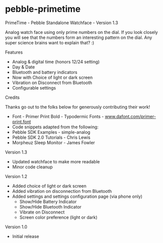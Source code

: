 pebble-primetime
====================

PrimeTime - Pebble Standalone Watchface - Version 1.3

Analog watch face using only prime numbers on the dial.  If you look closely you will see that the numbers form an interesting pattern on the dial.  Any super science brains want to explain that? :)

Features
- Analog & digital time (honors 12/24 setting)
- Day & Date
- Bluetooth and battery indicators
- Now with Choice of light or dark screen
- Vibration on Disconnect from Bluetooth
- Configurable settings

Credits

Thanks go out to the folks below for generously contributing their work!

- Font - Primer Print Bold - Typodermic Fonts - www.dafont.com/primer-print.font
- Code snippets adapted from the following:
- Pebble SDK Examples - simple-analog
- Pebble SDK 2.0 Tutorials - Chris Lewis
- Morpheuz Sleep Monitor - James Fowler

Version 1.3
- Updated watchface to make more readable
- Minor code cleanup

Version 1.2
- Added choice of light or dark screen
- Added vibration on disconnection from Bluetooth
- Added settings and settings configuration page (via phone only)
  - Show/Hide Battery Indicator
  - Show/Hide Bluetooth Indicator
  - Vibrate on Disconnect
  - Screen color preference (light or dark)

Version 1.0
- Initial release

